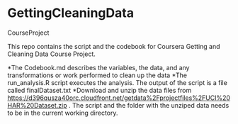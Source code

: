 # GettingCleaningData
CourseProject

This repo contains the script and the codebook for Coursera Getting and Cleaning Data Course Project.

*The Codebook.md describes the variables, the data, and any transformations or work performed to clean up the data
*The run_analysis.R script executes the analysis. The output of the script is a file called finalDataset.txt
*Download and unzip the data files from https://d396qusza40orc.cloudfront.net/getdata%2Fprojectfiles%2FUCI%20HAR%20Dataset.zip . The script and the folder with the unziped data needs to be in the current working directory.
